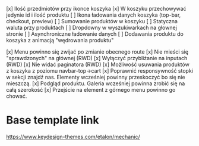[x] Ilość przedmiotów przy ikonce koszyka
[x] W koszyku przechowywać jedynie id i ilość produktu
[ ] Ikona ładowania danych koszyka (top-bar, checkout, preview)
[ ] Sumowanie produktów w koszyku
[ ] Statyczna waluta przy produktach
[ ] Dropdowny w wyszukiwarkach na głownej stronie
[ ] Asynchroniczne ładowanie danych
[ ] Dodawania produktu do koszyka z animacją "wędrowania produktu"

[x] Menu powinno się zwijać po zmianie obecnego route
[x] Nie mieści się "sprawdzonych" na głównej (RWD)
[x] Wyłączyć przybliżanie na inputach (RWD)
[x] Nie widać paginatora (RWD)
[x] Możliwość usuwania produktów z koszyka z poziomu navbar-top->cart
[x] Poprawnić responsywność stopki w sekcji znajdź nas. Elementy wcześniej powinny przeskoczyć bo się nie mieszczą.
[x] Podgląd produktu. Galeria wcześniej powinna zrobić się na całą szerokość
[x] Przejście na element z górnego menu powinno go chować.

# Base template link
https://www.keydesign-themes.com/etalon/mechanic/
